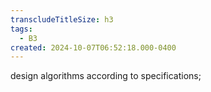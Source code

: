 ```yaml
---
transcludeTitleSize: h3
tags:
  - B3
created: 2024-10-07T06:52:18.000-0400
---
```

design algorithms according to specifications;